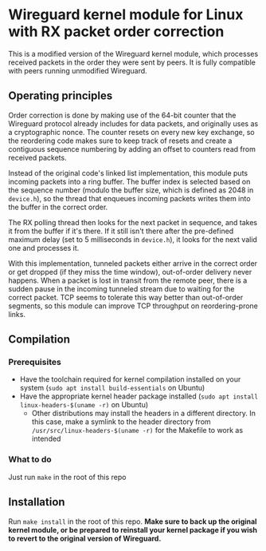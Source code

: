 # Wireguard kernel module for Linux with RX packet order correction
This is a modified version of the Wireguard kernel module, which processes received packets in the order they were sent by peers. It is fully compatible with peers running unmodified Wireguard.

## Operating principles
Order correction is done by making use of the 64-bit counter that the Wireguard protocol already includes for data packets, and originally uses as a cryptographic nonce. The counter resets on every new key exchange, so the reordering code makes sure to keep track of resets and create a contiguous sequence numbering by adding an offset to counters read from received packets.

Instead of the original code's linked list implementation, this module puts incoming packets into a ring buffer. The buffer index is selected based on the sequence number (modulo the buffer size, which is defined as 2048 in `device.h`), so the thread that enqueues incoming packets writes them into the buffer in the correct order.

The RX polling thread then looks for the next packet in sequence, and takes it from the buffer if it's there. If it still isn't there after the pre-defined maximum delay (set to 5 milliseconds in `device.h`), it looks for the next valid one and processes it.

With this implementation, tunneled packets either arrive in the correct order or get dropped (if they miss the time window), out-of-order delivery never happens. When a packet is lost in transit from the remote peer, there is a sudden pause in the incoming tunneled stream due to waiting for the correct packet. TCP seems to tolerate this way better than out-of-order segments, so this module can improve TCP throughput on reordering-prone links.

## Compilation
### Prerequisites
- Have the toolchain required for kernel compilation installed on your system (`sudo apt install build-essentials` on Ubuntu)
- Have the appropriate kernel header package installed (`sudo apt install linux-headers-$(uname -r)` on Ubuntu)
  - Other distributions may install the headers in a different directory. In this case, make a symlink to the header directory from `/usr/src/linux-headers-$(uname -r)` for the Makefile to work as intended

### What to do
Just run `make` in the root of this repo

## Installation
Run `make install` in the root of this repo. **Make sure to back up the original kernel module, or be prepared to reinstall your kernel package if you wish to revert to the original version of Wireguard.**
